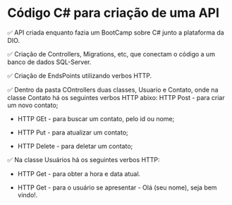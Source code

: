 # Código C# para criação de uma API

✅ API criada enquanto fazia um BootCamp sobre C# junto a plataforma da DIO.

✅ Criação de Controllers, Migrations, etc, que conectam o código a um banco de dados SQL-Server.

✅ Criação de EndsPoints utilizando verbos HTTP.

✅ Dentro da pasta COntrollers duas classes, Usuario e Contato, onde na classe Contato há os seguintes verbos HTTP abixo: 
 HTTP Post - para criar um novo contato;

   - HTTP GEt - para buscar um contato, pelo id ou nome;

   - HTTP Put - para atualizar um contato;
 
   - HTTP Delete - para deletar um contato;
 
✅ Na classe Usuários há os seguintes verbos HTTP:
 
   - HTTP Get - para obter a hora e data atual.
 
   - HTTP Get - para o usuário se apresentar - Olá (seu nome), seja bem vindo!.
